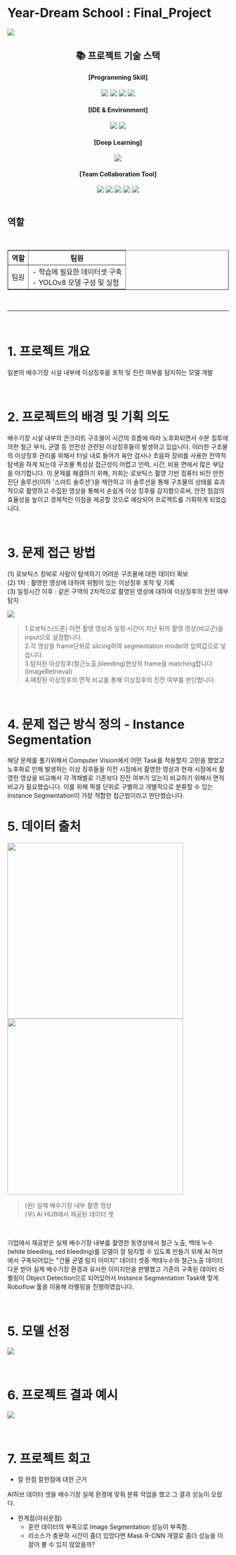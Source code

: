 # Year-Dream School : Final_Project


<p>
<img src="images/Cover.png">
</p>



<div align=center><h2>📚 프로젝트 기술 스택</h2></div>

<div align=center>

#### [Programming Skill] 

  <img src="https://img.shields.io/badge/Python-3776AB?style=for-the-badge&logo=python&logoColor=white">
  <img src="https://img.shields.io/badge/opencv-5C3EE8?style=for-the-badge&logo=opencv&logoColor=white">
  <img src="https://img.shields.io/badge/numpy-013243?style=for-the-badge&logo=numpy&logoColor=white">
  <img src="https://img.shields.io/badge/pandas-150458?style=for-the-badge&logo=pandas&logoColor=white">
  <br>

#### [IDE & Environment]
<img src="https://img.shields.io/badge/visual studio code-007ACC?style=for-the-badge&logo=visualstudiocode&logoColor=white">
<img src="https://img.shields.io/badge/anaconda-44A833?style=for-the-badge&logo=anaconda&logoColor=white">

#### [Deep Learning]
<img src="https://img.shields.io/badge/Pytorch-EE4C2C?style=for-the-badge&logo=pytorch&logoColor=white">

#### [Team Collaboration Tool]

<img src="https://img.shields.io/badge/github-181717?style=for-the-badge&logo=github&logoColor=white">
<img src="https://img.shields.io/badge/Slack-4A154B?style=for-the-badge&logo=slack&logoColor=white">
<img src="https://img.shields.io/badge/notion-000000?style=for-the-badge&logo=notion&logoColor=white">
<img src="https://img.shields.io/badge/discord-5865F2?style=for-the-badge&logo=discord&logoColor=white">
<img src="https://img.shields.io/badge/google drive-4285F4?style=for-the-badge&logo=googledrive&logoColor=white">

</div>

<br>

<!-- <!DOCTYPE html PUBLIC> -->

## 역할

<br>

<head>
<meta charset="EUC-KR">
<!-- <title>테이블</title> -->
</head>
<body>
    <table border="1">
	<th>역할</th>
	<th style="text-align:center">팀원</th>
	<tr><!-- 첫번째 줄 시작 -->
	    <td>팀원</td>
        <td>
         - 학습에 필요한 데이터셋 구축 <br>
         - YOLOv8 모델 구성 및 실험 <br>
        </td>
	</tr><!-- 첫번째 줄 끝 -->
    </table>
</body>



<br>

---

<br>

# 1. 프로젝트 개요

일본의 배수기장 시설 내부에 이상징후를 포착 및 진전 여부를 탐지하는 모델 개발

<br>

# 2. 프로젝트의 배경 및 기획 의도
 
배수기장 시설 내부의 콘크리트 구조물이 시간의 흐름에 따라 노후화되면서 수분 침투에 의한 철근 부식, 균열 등 안전성 관련된 이상징후들이 발생하고 있습니다. 이러한 구조물의 이상징후 관리를 위해서 터널 내로 들어가 육안 검사나 초음파 장비를 사용한 전역적 탐색을 하게 되는데 구조물 특성상 접근성이 어렵고 인력, 시간, 비용 면에서 많은 부담을 야기합니다. 이 문제를 해결하기 위해, 저희는 로보틱스 촬영 기반 컴퓨터 비전 안전 진단 솔루션(이하 '스마트 솔루션')을 제안하고 이 솔루션을 통해 구조물의 상태를 효과적으로 촬영하고 수집된 영상을 통해서 손쉽게 이상 징후를 감지함으로써, 안전 점검의 효율성을 높이고 경제적인 이점을 제공할 것으로 예상되어 프로젝트를 기획하게 되었습니다.

<!-- - 팀 프로젝트시 참여 인원 및 본인의 역할 
    - YOLO 모델 구성 및 실험진행 -->

</br>

# 3. 문제 접근 방법

(1) 로보틱스 장비로 사람이 탐색하기 어려운 구조물에 대한 데이터 확보 <br>
(2) 1차 : 촬영한 영상에 대하여 위험이 있는 이상징후 포착 및 기록 <br>
(3) 일정시간 이후 : 같은 구역의 2차적으로 촬영된 영상에 대하여 이상징후의 진전 여부 탐지 <br>

<p>
<img src="images/workflow.jpg">
</p>

> 1.로보틱스(드론) 이전 촬영 영상과 일정 시간이 지난 뒤의 촬영 영상(비교군)을 input으로 설정합니다. <br>
> 2.각 영상을 frame단위로 slicing하여 segmentation model의 입력값으로 넣습니다. <br>
> 3.탐지된 이상징후(철근노출,bleeding)현상의 frame을 matching합니다 (ImageRetrieval) <br>
> 4.매칭된 이상징후의 면적 비교를 통해 이상징후의 진전 여부를 판단합니다. <br>

</br>


# 4. 문제 접근 방식 정의 - Instance Segmentation

해당 문제를 풀기위해서 Computer Vision에서 어떤 Task를 적용할지 고민을 했었고 노후화로 인해 발생하는 이상 징후들을 이전 시점에서 촬영한 영상과 현재 시점에서 촬영한 영상을 비교해서 각 객채별로 기존보다 진전 여부가 있는지 비교하기 위해서 면적 비교가 필요했습니다. 이를 위해 픽셀 단위로 구별하고 개별적으로 분류할 수 있는 Instance Segmentation이 가장 적합한 접근법이라고 판단했습니다.



# 5. 데이터 출처


<div>
    <img src="images/sample_video.png" width="400" height="400">
    <img src="images/AI HUB.png" width="400" height="400">
</div>

> (왼) 실제 배수기장 내부 촬영 영상 <br>
> (우) AI HUB에서 제공된 데이터 셋

<br>

기업에서 제공받은 실제 배수기장 내부를 촬영한 동영상에서 철근 노출, 백태 누수(white bleeding, red bleeding)를 모델이 잘 탐지할 수 있도록 만들기 위해 AI 허브에서 구축되어있는 "건물 균열 탐지 이미지" 데이터 셋중 백태누수와 철근노출 데이터 다운 받아 실제 배수기장 환경과 유사한 이미지만을 판별했고 기존의 구축된 데이터 라벨링이 Object Detection으로 되어있어서 Instance Segmentation Task에 맞게 Roboflow 툴을 이용해 라벨링을 진행하였습니다.


<br>

# 5. 모델 선정

<p>
<img src="images/yolo_benchmark.jpeg">
</p>



<br>

# 6. 프로젝트 결과 예시

<p>
<img src="images/report_sample.jpg">
</p>



<br>

# 7. 프로젝트 회고

- 잘 한점
잘한점에 대한 근거 

AI허브 데이터 셋을 배수기장 실제 환경에 맞춰 분류 작업을 했고 그 결과 성능이 오랐다.

- 한계점(아쉬운점)
    - 훈련 데이터의 부족으로 Image Segmentation 성능이 부족함.
    - 리소스가 충분하 시간이 좀더 있었다면 Mask R-CNN 개열로 좀더 성능을 이끌어 볼 수 있지 않았을까?




<br><br>
<br><br>
<br><br>


<!-- 

# 직무별 포트 폴리오 포인트 (Data Scientist)
- 문제인식
- 문제를 풀기 위한 기술 적용
- 기술의 구현 수준
- 성능


# 포트폴리오란?
- 프로젝트에 대한 상세한 설명
- 업무 관련 경험을 보여주고, 설명하는 것
    - 프로젝트의 배경 및 목적 등 아래 



# 기업이 필요로 하는 부분이 내 포폴에서 잘 보여야 함 
- 문제 정의를 명확하게 함
- 비즈니스 및 사용자에 대한 이해 부족
- 어떤 문제를 해결하려고 했는가
    - 왜 이런 프로젝트를 기획하고 실행했는가?
    - 이 프로젝트는 어떤 문제를 해결할 수 있는가
- 이 문제는 왜 중요한가? 어떤 가치가 있는가
    - 해결하면 시간 및 비용을 아낄 수 있다.


 -->




<!-- 
개요 (Overview)
개요는 프로젝트나 경험의 가장 중요한 정보를 짧고 명확하게 요약합니다. 이 부분은 주로 프로젝트의 명칭, 역할, 기간, 주요 사용 기술 등을 포함합니다. 개요의 목적은 독자가 한눈에 프로젝트의 핵심을 파악할 수 있도록 하는 것입니다.

예시:
프로젝트명: GreenSpace - 도시 녹화 프로젝트
역할: 환경 설계자 및 프로젝트 매니저
기간: 2023년 1월 - 2023년 6월
사용 기술: AutoCAD, Adobe Photoshop, GIS 매핑
주요 성과: 도시 공간에 5개의 새로운 녹지 공간 설계 및 구현, 지역 사회의 환경 개선 기여


배경 (Background)
배경은 프로젝트나 경험이 시작된 이유, 목적, 도전과제, 맥락 등을 설명합니다. 이 부분은 프로젝트의 동기, 필요성, 고려된 문제점, 타겟 사용자 등에 대한 정보를 포함할 수 있습니다. 배경은 프로젝트가 어떤 상황에서 시작되었고, 왜 중요한지에 대한 깊은 이해를 제공합니다.

예시:
프로젝트명: GreenSpace - 도시 녹화 프로젝트
배경: 이 프로젝트는 도시화로 인해 감소하는 녹지 공간과 증가하는 환경 문제에 대응하기 위해 시작되었습니다. 우리 팀은 도시 내 공공 공간의 미활용 부지를 발견하고, 이를 활용하여 주민들에게 휴식과 자연을 제공하는 녹지 공간을 조성하기로 결정했습니다. 이 프로젝트는 도시의 생태계 복원, 대기 질 개선, 지역 사회의 삶의 질 향상을 목표로 합니다.
이 두 부분은 포트폴리오에서 프로젝트에 대한 전체적인 이해를 제공하는 데 중요한 역할을 합니다. 개요는 프로젝트의 핵심 요약을, 배경은 프로젝트의 출발점과 목적을 자세히 설명합니다.




 -->



